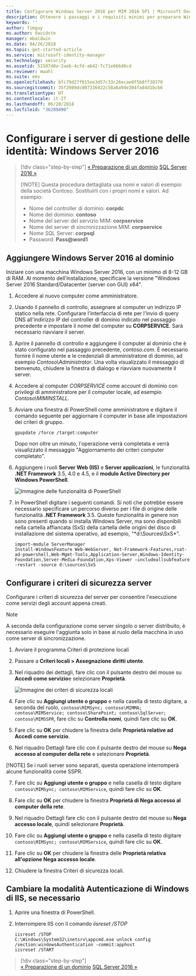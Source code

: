 ```yaml
---
title: Configurare Windows Server 2016 per MIM 2016 SP1 | Microsoft Docs
description: Ottenere i passaggi e i requisiti minimi per preparare Windows Server 2016 all'uso con MIM 2016 SP1.
keywords: ''
author: fimguy
ms.author: davidste
manager: mbaldwin
ms.date: 04/26/2018
ms.topic: get-started-article
ms.service: microsoft-identity-manager
ms.technology: security
ms.assetid: 51507d0a-2aeb-4cfd-a642-7c71e666d6cd
ms.reviewer: mwahl
ms.suite: ems
ms.openlocfilehash: bfc79d27f015ee3d57c33c26ecae0f5b8ff38370
ms.sourcegitcommit: 35f2989dc007336422c58a6a94e304fa84d1bcb6
ms.translationtype: HT
ms.contentlocale: it-IT
ms.lasthandoff: 06/20/2018
ms.locfileid: "36289490"
---
```

# <a name="set-up-an-identity-management-servers-windows-server-2016"></a>Configurare i server di gestione delle identità: Windows Server 2016

> [!div class="step-by-step"]
> [« Preparazione di un dominio](preparing-domain.md)
> [SQL Server 2016 »](prepare-server-sql2016.md)
> 
> [!NOTE]
> Questa procedura dettagliata usa nomi e valori di esempio della società Contoso. Sostituirli con i propri nomi e valori. Ad esempio:
> - Nome del controller di dominio: **corpdc**
> - Nome del dominio: **contoso**
> - Nome del server del servizio MIM: **corpservice**
> - Nome del server di sincronizzazione MIM: **corpservice**
> - Nome SQL Server: **corpsql**
> - Password: <strong>Pass@word1</strong>

## <a name="join-windows-server-2016-to-your-domain"></a>Aggiungere Windows Server 2016 al dominio

Iniziare con una macchina Windows Server 2016, con un minimo di 8-12 GB di RAM. Al momento dell’installazione, specificare la versione "Windows Server 2016 Standard/Datacenter (server con GUI) x64".

1. Accedere al nuovo computer come amministratore.

2. Usando il pannello di controllo, assegnare al computer un indirizzo IP statico nella rete. Configurare l'interfaccia di rete per l'invio di query DNS all'indirizzo IP del controller di dominio indicato nel passaggio precedente e impostare il nome del computer su **CORPSERVICE**.  Sarà necessario riavviare il server.

3. Aprire il pannello di controllo e aggiungere il computer al dominio che è stato configurato nel passaggio precedente, *contoso.com*.  È necessario fornire il nome utente e le credenziali di amministratore di dominio, ad esempio *Contoso\Administrator*.  Una volta visualizzato il messaggio di benvenuto, chiudere la finestra di dialogo e riavviare nuovamente il server.

4. Accedere al computer *CORPSERVICE* come account di dominio con privilegi di amministratore per il computer locale, ad esempio *Contoso\MIMINSTALL*.


5. Avviare una finestra di PowerShell come amministratore e digitare il comando seguente per aggiornare il computer in base alle impostazioni dei criteri di gruppo.

    ```
    gpupdate /force /target:computer
    ```

    Dopo non oltre un minuto, l'operazione verrà completata e verrà visualizzato il messaggio "Aggiornamento dei criteri computer completato".

6. Aggiungere i ruoli **Server Web (IIS)** e **Server applicazioni**, le funzionalità **.NET Framework** 3.5, 4.0 e 4.5, e il **modulo Active Directory per Windows PowerShell**.

    ![Immagine delle funzionalità di PowerShell](media/MIM-DeployWS2.png)

7. In PowerShell digitare i seguenti comandi. Si noti che potrebbe essere necessario specificare un percorso diverso per i file di origine delle funzionalità **.NET Framework** 3.5. Queste funzionalità in genere non sono presenti quando si installa Windows Server, ma sono disponibili nella cartella affiancata (SxS) della cartella delle origini del disco di installazione del sistema operativo, ad esempio, "*d:\Sources\SxS\*".

    ```
    import-module ServerManager
    Install-WindowsFeature Web-WebServer, Net-Framework-Features,rsat-ad-powershell,Web-Mgmt-Tools,Application-Server,Windows-Identity-Foundation,Server-Media-Foundation,Xps-Viewer –includeallsubfeature -restart -source d:\sources\SxS
    ```

## <a name="configure-the-server-security-policy"></a>Configurare i criteri di sicurezza server

Configurare i criteri di sicurezza del server per consentire l'esecuzione come servizi degli account appena creati.
> [!NOTE] 
> A seconda della configurazione come server singolo o server distribuito, è necessario eseguire l'aggiunta solo in base al ruolo della macchina in uso come server di sincronizzazione. 

1. Avviare il programma Criteri di protezione locali

2. Passare a **Criteri locali > Assegnazione diritti utente**.

3. Nel riquadro dei dettagli, fare clic con il pulsante destro del mouse su **Accedi come servizio**e selezionare **Proprietà**.

    ![Immagine dei criteri di sicurezza locali](media/MIM-DeployWS3.png)

4. Fare clic su **Aggiungi utente o gruppo** e nella casella di testo digitare, a seconda del ruolo, `contoso\MIMSync; contoso\MIMMA; contoso\MIMService; contoso\SharePoint; contoso\SqlServer; contoso\MIMSSPR`, fare clic su **Controlla nomi**, quindi fare clic su **OK**.

5. Fare clic su **OK** per chiudere la finestra delle **Proprietà relative ad Accedi come servizio**.

6.  Nel riquadro Dettagli fare clic con il pulsante destro del mouse su **Nega accesso al computer della rete** e selezionare **Proprietà**.

[!NOTE] Se i ruoli server sono separati, questa operazione interromperà alcune funzionalità come SSPR.

7. Fare clic su **Aggiungi utente o gruppo** e nella casella di testo digitare `contoso\MIMSync; contoso\MIMService`, quindi fare clic su **OK**.

8. Fare clic su **OK** per chiudere la finestra **Proprietà di Nega accesso al computer della rete**.

9. Nel riquadro Dettagli fare clic con il pulsante destro del mouse su **Nega accesso locale**, quindi selezionare **Proprietà**.

10. Fare clic su **Aggiungi utente o gruppo** e nella casella di testo digitare `contoso\MIMSync; contoso\MIMService`, quindi fare clic su **OK**.

11. Fare clic su **OK** per chiudere la finestra delle **Proprietà relativa all'opzione Nega accesso locale**.

12. Chiudere la finestra Criteri di sicurezza locali.


## <a name="change-the-iis-windows-authentication-mode-if-needed"></a>Cambiare la modalità Autenticazione di Windows di IIS, se necessario

1.  Aprire una finestra di PowerShell.

2.  Interrompere IIS con il comando *iisreset /STOP*

    ```
    iisreset /STOP
    C:\Windows\System32\inetsrv\appcmd.exe unlock config /section:windowsAuthentication -commit:apphost
    iisreset /START
    ```

> [!div class="step-by-step"]  
> [« Preparazione di un dominio](preparing-domain.md)
> [SQL Server 2016 »](prepare-server-sql2016.md)
